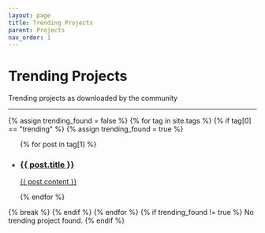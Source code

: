 ```yaml
---
layout: page
title: Trending Projects
parent: Projects
nav_order: 1
---
```


# Trending Projects

Trending projects as downloaded by the community

---

<div class="projects">
  {% assign trending_found = false %}
   {% for tag in site.tags %}
     {% if tag[0] == "trending" %}
      {% assign trending_found = true %}
      <ul class="unstyled-list">
      {% for post in tag[1] %}
        <li>
          <a class="project-snippet" href="{{ site.url }}{{ post.url }}">
            <h3 class="project-title">{{ post.title }}</h3>
            <p class="project-desc"> {{ post.content }} </p>
          </a> 
        </li>
      {% endfor %}
      </ul>
      {% break %}
    {% endif %}
  {% endfor %}
{% if trending_found  != true %}
  No trending project found.
{% endif %}
</div>
